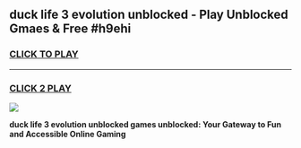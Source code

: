 
## duck life 3 evolution unblocked - Play Unblocked Gmaes & Free #h9ehi
<h3>
<a href="https://news.freeplayer.one?title=duck_life_3_evolution_unblocked&ref=03M">CLICK TO PLAY</a></h3>
<hr>

<h3>
<a href="https://news.freeplayer.one?title=duck_life_3_evolution_unblocked&ref=03M">CLICK 2 PLAY</a>
  
</h3>

<a href="https://news.freeplayer.one?title=duck_life_3_evolution_unblocked&ref=03M"><img src="https://clearcache.store/games.png"></a>


**duck life 3 evolution unblocked games unblocked: Your Gateway to Fun and Accessible Online Gaming**

